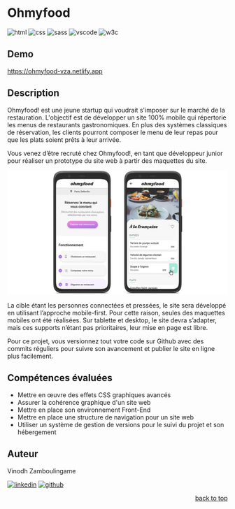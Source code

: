 <a name="readme-top"></a>

# Ohmyfood

![html][html5-badge]
![css][css3-badge]
![sass][sass-badge]
![vscode][vscode-badge]
![w3c][w3c-badge]

## Demo

https://ohmyfood-vza.netlify.app

## Description

Ohmyfood! est une jeune startup qui voudrait s'imposer sur le marché de la restauration. L'objectif est de développer un site 100% mobile qui répertorie les menus de restaurants gastronomiques. En plus des systèmes classiques de réservation, les clients pourront composer le menu de leur repas pour que les plats soient prêts à leur arrivée.

Vous venez d’être recruté chez Ohmyfood!, en tant que développeur junior pour réaliser un prototype du site web à partir des maquettes du site.

![Maquette Mobile](./img/maquettes/Maquette-Mobile-Ohmyfood.jpg)

La cible étant les personnes connectées et pressées, le site sera développé en utilisant l’approche mobile-first. Pour cette raison, seules des maquettes mobiles ont été réalisées. Sur tablette et desktop, le site devra s’adapter, mais ces supports n’étant pas prioritaires, leur mise en page est libre.

Pour ce projet, vous versionnez tout votre code sur Github avec des commits réguliers pour suivre son avancement et publier le site en ligne plus facilement.

## Compétences évaluées

- Mettre en œuvre des effets CSS graphiques avancés
- Assurer la cohérence graphique d'un site web
- Mettre en place son environnement Front-End
- Mettre en place une structure de navigation pour un site web
- Utiliser un système de gestion de versions pour le suivi du projet et son hébergement

## Auteur

Vinodh Zamboulingame

[![linkedin][linkedin-badge]][linkedin-url]
[![github][github-badge]][github-url]


<p align="right"><a href="#readme-top">back to top</a></p>

<!-- BADGE LINKS -->
[html5-badge]: https://img.shields.io/badge/HTML5-E34F26?style=for-the-badge&logo=html5&logoColor=white
[css3-badge]: https://img.shields.io/badge/CSS3-1572B6?style=for-the-badge&logo=css3&logoColor=white
[sass-badge]: https://img.shields.io/badge/Sass-CC6699?style=for-the-badge&logo=sass&logoColor=white
[vscode-badge]: https://img.shields.io/badge/Made%20with-VSCode-1f425f.svg?style=for-the-badge&logoColor=white
[w3c-badge]: https://img.shields.io/w3c-validation/default?style=for-the-badge&logoColor=white&targetUrl=https%3A%2F%2Fohmyfood-vza.netlify.app
[linkedin-badge]: https://img.shields.io/badge/LinkedIn-0077B5?style=for-the-badge&logo=linkedin&logoColor=white
[linkedin-url]: https://www.linkedin.com/in/vzamboulingame
[github-badge]: https://img.shields.io/badge/GitHub-0a0a0a?style=for-the-badge&logo=github&logoColor=white
[github-url]: https://github.com/vzamboulingame
